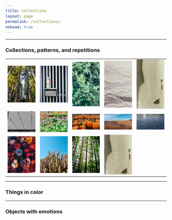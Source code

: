 ```yaml
---
title: collections
layout: page
permalink: /collections/
nohead: true
---
```



------
### Collections, patterns, and repetitions

| | | | | |
|:-------------------------:|:-------------------------:|:-------------------------:|:-------------------------:|:-------------------------:|
|<img width="802" alt="IMG_2623" src="/images/IMG_2623.png">  |  <img width="802" alt="IMG_2620" src="/images/IMG_2620.png">|<img width="802" alt="IMG_2616" src="/images/IMG_2616.png">|<img width="802" alt="IMG_2059" src="/images/IMG_2059.png">|<img width="802" alt="IMG_2614" src="/images/IMG_2614.jpg">|
|<img width="802" alt="IMG_2609" src="/images/IMG_2609.png">  |  <img width="802" alt="IMG_2605" src="/images/IMG_2605.png">|<img width="802" alt="IMG_2606" src="/images/IMG_2606.png">|<img width="802" alt="IMG_2615" src="/images/IMG_2615.png">|<img width="802" alt="IMG_2628" src="/images/IMG_2628.png">|
|<img width="802" alt="IMG_2608" src="/images/IMG_2608.png">  |  <img width="802" alt="IMG_2611" src="/images/IMG_2611.png">|<img width="802" alt="IMG_2617" src="/images/IMG_2617.png">|<img width="802" alt="IMG_2614" src="/images/IMG_2614.png">|



------
### Things in color


------
### Objects with emotions 




